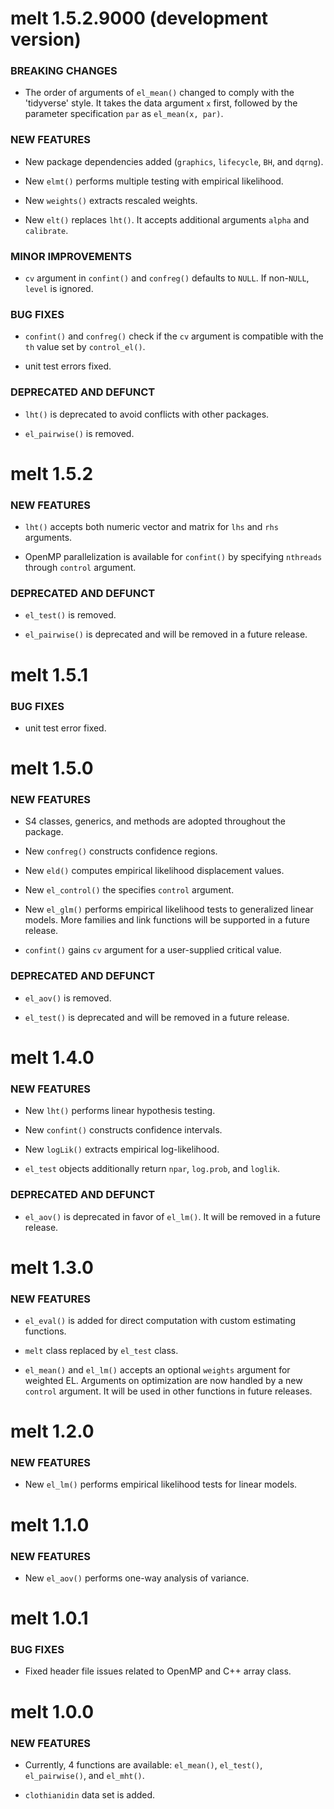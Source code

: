 # melt 1.5.2.9000 (development version)
### BREAKING CHANGES
* The order of arguments of `el_mean()` changed to comply with the 'tidyverse' style. It takes the data argument `x` first, followed by the parameter specification `par` as `el_mean(x, par)`.

### NEW FEATURES
* New package dependencies added (`graphics`, `lifecycle`, `BH`, and `dqrng`).

* New `elmt()` performs multiple testing with empirical likelihood.

* New `weights()` extracts rescaled weights.

* New `elt()` replaces `lht()`. It accepts additional arguments `alpha` and `calibrate`.

### MINOR IMPROVEMENTS
* `cv` argument in `confint()` and `confreg()` defaults to `NULL`. If non-`NULL`, `level` is ignored.

### BUG FIXES
* `confint()` and `confreg()` check if the `cv` argument is compatible with the `th` value set by `control_el()`.

* unit test errors fixed.

### DEPRECATED AND DEFUNCT
* `lht()` is deprecated to avoid conflicts with other packages. 

* `el_pairwise()` is removed.


# melt 1.5.2
### NEW FEATURES
* `lht()` accepts both numeric vector and matrix for `lhs` and `rhs` arguments.

* OpenMP parallelization is available for `confint()` by specifying `nthreads` through `control` argument.

### DEPRECATED AND DEFUNCT
* `el_test()` is removed.

* `el_pairwise()` is deprecated and will be removed in a future release. 


# melt 1.5.1
### BUG FIXES
* unit test error fixed.


# melt 1.5.0
### NEW FEATURES
* S4 classes, generics, and methods are adopted throughout the package.

* New `confreg()` constructs confidence regions.

* New `eld()` computes empirical likelihood displacement values.

* New `el_control()` the specifies `control` argument. 

* New `el_glm()` performs empirical likelihood tests to generalized linear models. More families and link functions will be supported in a future release.

* `confint()` gains `cv` argument for a user-supplied critical value.

### DEPRECATED AND DEFUNCT
* `el_aov()` is removed. 

* `el_test()` is deprecated and will be removed in a future release. 


# melt 1.4.0
### NEW FEATURES
* New `lht()` performs linear hypothesis testing.

* New `confint()` constructs confidence intervals.

* New `logLik()` extracts empirical log-likelihood.

* `el_test` objects additionally return `npar`, `log.prob`, and `loglik`.

### DEPRECATED AND DEFUNCT
* `el_aov()` is deprecated in favor of `el_lm()`. It will be removed in a future release. 


# melt 1.3.0
### NEW FEATURES
* `el_eval()` is added for direct computation with custom estimating functions.

* `melt` class replaced by `el_test` class.

* `el_mean()` and `el_lm()` accepts an optional `weights` argument for weighted EL. Arguments on optimization are now handled by a new `control` argument. It will be used in other functions in future releases.


# melt 1.2.0
### NEW FEATURES
* New `el_lm()` performs empirical likelihood tests for linear models.


# melt 1.1.0
### NEW FEATURES
* New `el_aov()` performs one-way analysis of variance. 


# melt 1.0.1
### BUG FIXES
* Fixed header file issues related to OpenMP and C++ array class.


# melt 1.0.0
### NEW FEATURES
* Currently, 4 functions are available: `el_mean()`, `el_test()`, `el_pairwise()`, and `el_mht()`.

* `clothianidin` data set is added.
